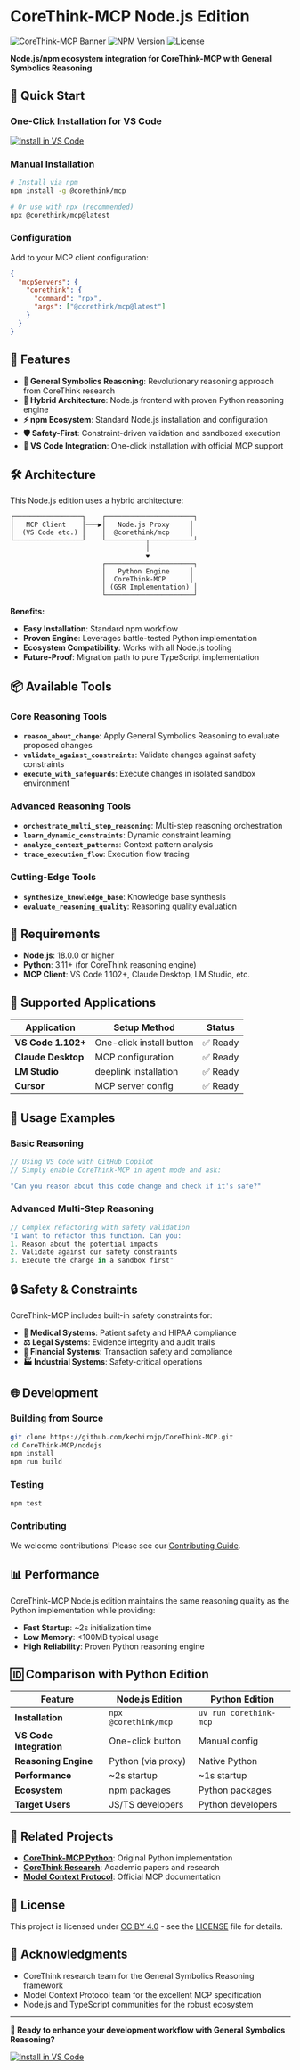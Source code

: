 # CoreThink-MCP Node.js Edition

![CoreThink-MCP Banner](https://img.shields.io/badge/CoreThink--MCP-Node.js%20Edition-green)
![NPM Version](https://img.shields.io/npm/v/@corethink/mcp)
![License](https://img.shields.io/badge/license-CC--BY--4.0-blue)

**Node.js/npm ecosystem integration for CoreThink-MCP with General Symbolics Reasoning**

## 🚀 Quick Start

### One-Click Installation for VS Code

[![Install in VS Code](https://img.shields.io/badge/VS_Code-Install_Server-0098FF)](vscode:mcp/install?%7B%22name%22%3A%22corethink%22%2C%22command%22%3A%22npx%22%2C%22args%22%3A%5B%22%40corethink%2Fmcp%40latest%22%5D%7D)

### Manual Installation

```bash
# Install via npm
npm install -g @corethink/mcp

# Or use with npx (recommended)
npx @corethink/mcp@latest
```

### Configuration

Add to your MCP client configuration:

```json
{
  "mcpServers": {
    "corethink": {
      "command": "npx",
      "args": ["@corethink/mcp@latest"]
    }
  }
}
```

## 🎯 Features

- **🧩 General Symbolics Reasoning**: Revolutionary reasoning approach from CoreThink research
- **🔗 Hybrid Architecture**: Node.js frontend with proven Python reasoning engine
- **⚡ npm Ecosystem**: Standard Node.js installation and configuration
- **🛡️ Safety-First**: Constraint-driven validation and sandboxed execution
- **🎨 VS Code Integration**: One-click installation with official MCP support

## 🛠 Architecture

This Node.js edition uses a hybrid architecture:

```
┌─────────────────┐    ┌──────────────────────┐
│   MCP Client    │───▶│   Node.js Proxy     │
│  (VS Code etc.) │    │  @corethink/mcp     │
└─────────────────┘    └──────────┬───────────┘
                                  │
                                  ▼
                       ┌──────────────────────┐
                       │   Python Engine     │
                       │  CoreThink-MCP      │
                       │ (GSR Implementation) │
                       └──────────────────────┘
```

**Benefits:**
- **Easy Installation**: Standard npm workflow
- **Proven Engine**: Leverages battle-tested Python implementation
- **Ecosystem Compatibility**: Works with all Node.js tooling
- **Future-Proof**: Migration path to pure TypeScript implementation

## 📦 Available Tools

### Core Reasoning Tools

- **`reason_about_change`**: Apply General Symbolics Reasoning to evaluate proposed changes
- **`validate_against_constraints`**: Validate changes against safety constraints
- **`execute_with_safeguards`**: Execute changes in isolated sandbox environment

### Advanced Reasoning Tools

- **`orchestrate_multi_step_reasoning`**: Multi-step reasoning orchestration
- **`learn_dynamic_constraints`**: Dynamic constraint learning
- **`analyze_context_patterns`**: Context pattern analysis
- **`trace_execution_flow`**: Execution flow tracing

### Cutting-Edge Tools

- **`synthesize_knowledge_base`**: Knowledge base synthesis
- **`evaluate_reasoning_quality`**: Reasoning quality evaluation

## 🔧 Requirements

- **Node.js**: 18.0.0 or higher
- **Python**: 3.11+ (for CoreThink reasoning engine)
- **MCP Client**: VS Code 1.102+, Claude Desktop, LM Studio, etc.

## 📱 Supported Applications

| Application | Setup Method | Status |
|-------------|--------------|--------|
| **VS Code 1.102+** | One-click install button | ✅ Ready |
| **Claude Desktop** | MCP configuration | ✅ Ready |
| **LM Studio** | deeplink installation | ✅ Ready |
| **Cursor** | MCP server config | ✅ Ready |

## 🚀 Usage Examples

### Basic Reasoning

```javascript
// Using VS Code with GitHub Copilot
// Simply enable CoreThink-MCP in agent mode and ask:

"Can you reason about this code change and check if it's safe?"
```

### Advanced Multi-Step Reasoning

```javascript
// Complex refactoring with safety validation
"I want to refactor this function. Can you:
1. Reason about the potential impacts
2. Validate against our safety constraints
3. Execute the change in a sandbox first"
```

## 🔒 Safety & Constraints

CoreThink-MCP includes built-in safety constraints for:

- **🏥 Medical Systems**: Patient safety and HIPAA compliance
- **⚖️ Legal Systems**: Evidence integrity and audit trails
- **🏦 Financial Systems**: Transaction safety and compliance
- **🏭 Industrial Systems**: Safety-critical operations

## 🌐 Development

### Building from Source

```bash
git clone https://github.com/kechirojp/CoreThink-MCP.git
cd CoreThink-MCP/nodejs
npm install
npm run build
```

### Testing

```bash
npm test
```

### Contributing

We welcome contributions! Please see our [Contributing Guide](../CONTRIBUTING.md).

## 📊 Performance

CoreThink-MCP Node.js edition maintains the same reasoning quality as the Python implementation while providing:

- **Fast Startup**: ~2s initialization time
- **Low Memory**: <100MB typical usage
- **High Reliability**: Proven Python reasoning engine

## 🆔 Comparison with Python Edition

| Feature | Node.js Edition | Python Edition |
|---------|----------------|----------------|
| **Installation** | `npx @corethink/mcp` | `uv run corethink-mcp` |
| **VS Code Integration** | One-click button | Manual config |
| **Reasoning Engine** | Python (via proxy) | Native Python |
| **Performance** | ~2s startup | ~1s startup |
| **Ecosystem** | npm packages | Python packages |
| **Target Users** | JS/TS developers | Python developers |

## 🔗 Related Projects

- **[CoreThink-MCP Python](../README.md)**: Original Python implementation
- **[CoreThink Research](https://github.com/CoreThink/papers)**: Academic papers and research
- **[Model Context Protocol](https://modelcontextprotocol.io/)**: Official MCP documentation

## 📄 License

This project is licensed under [CC BY 4.0](https://creativecommons.org/licenses/by/4.0/) - see the [LICENSE](../LICENSE) file for details.

## 🙏 Acknowledgments

- CoreThink research team for the General Symbolics Reasoning framework
- Model Context Protocol team for the excellent MCP specification
- Node.js and TypeScript communities for the robust ecosystem

---

**🚀 Ready to enhance your development workflow with General Symbolics Reasoning?**

[![Install in VS Code](https://img.shields.io/badge/VS_Code-Install_Now-0098FF)](vscode:mcp/install?%7B%22name%22%3A%22corethink%22%2C%22command%22%3A%22npx%22%2C%22args%22%3A%5B%22%40corethink%2Fmcp%40latest%22%5D%7D)
